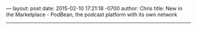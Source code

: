 —
layout: post
date: 2015-02-10 17:21:18 -0700
author: Chris
title: New in the Marketplace - PodBean, the podcast platform with its own network

---

<!-- excerpt —>

![Best of]({{ site.images_url }}/2015-02-10-podbean-best-of.png)

Our [App Marketplace](https://iwantmyname.com/services) is filled with dozens of great platforms you can add to your domain with just a few clicks (no DNS knowledge required), and in 2015, we’re looking to add a ton more. As we add new platforms to the list, you can get a little taste of what they offer here in the "New in the Marketplace" blog series.

***

One of the more interesting challenges podcasters face is exposure, and most of the podcast hosting platforms on the market don’t provide much in terms of built-in audiences. [PodBean](https://iwantmyname.com/services/podcast/podbean) does, and their built-in podcast marketplace has more than 500,000 independent podcasts covering any category you could ever want. And on top of that, PodBean gives you the tools you need to create customizable websites that can instantly ship shows off to all the biggest podcatchers, with options like unlimited bandwidth and storage, a simple platform for creating premium content, and advertising options via third-party networks for additional monetization. 

<!-- /excerpt —>

![PodBean]({{ site.images_url }}/2015-02-10-podbean.jpg)

Pricing starts at $3/mo, so if you’re looking for a podcast host that does it all, be sure to check out [PodBean](http://www.podbean.com).
